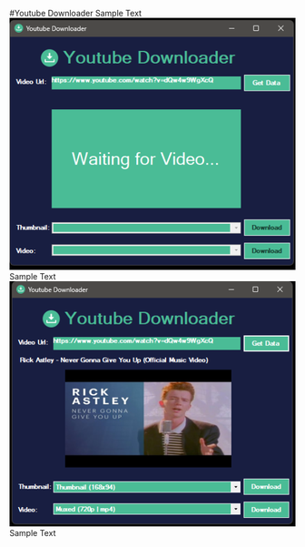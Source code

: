 #Youtube Downloader
Sample Text
<br/>
![Main app window](/ReadmeFiles/mainwindow.png)
<br/>
Sample Text
<br/>
![Window with video information](/ReadmeFiles/window-videoinfo.png)
<br/>
Sample Text
